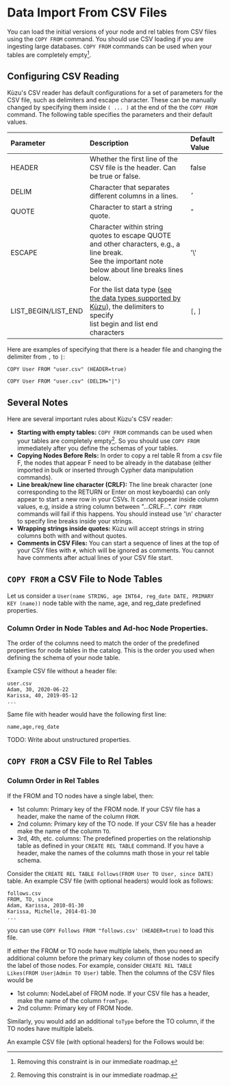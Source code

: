 
# Data Import From CSV Files
You can load the initial versions of your node and rel tables from CSV files 
using the `COPY FROM` command. You should use CSV loading if you are ingesting large databases. 
`COPY FROM` commands can be used when your tables are completely empty[^1]. 

## Configuring CSV Reading
Kùzu's CSV reader has default configurations for a set of parameters for the CSV file, such as delimiters 
and escape character. These can be manually changed by specifying them inside `( ... )` at the end of the
the `COPY FROM` command. The following table specifies the parameters and their default values.

| Parameter | Description | Default Value |
|:-----|:-----|:-----|
| HEADER | Whether the first line of the CSV file is the header. Can be true or false. | false |
| DELIM | Character that separates different columns in a lines. | `,`|
| QUOTE | Character to start a string quote. | `"` |
| ESCAPE | Character within string quotes to escape QUOTE and other characters, e.g., a line break. <br/> See the important note below about line breaks lines below.| '\\' |
| LIST_BEGIN/LIST_END | For the list data type ([see the data types supported by Kùzu](...)), the delimiters to specify <br/> list begin and list end characters | `[`, `]`|

Here are examples of specifying that there is a header file and changing the delimiter from `,` to `|`:
```
COPY User FROM "user.csv" (HEADER=true)

COPY User FROM "user.csv" (DELIM="|")
```

## Several Notes
Here are several important rules about Kùzu's CSV reader: 
- **Starting with empty tables:** `COPY FROM` commands can be used when your tables are completely empty[^1]. So you should 
use `COPY FROM` immediately after you define the schemas of your tables. 
- **Copying Nodes Before Rels:** In order to copy a rel table R from a csv file F, the nodes that appear F need to be 
already in the database (either imported in bulk or inserted through Cypher data manipulation commands).
- **Line break/new line character (CRLF):** The line break character (one corresponding to the RETURN or Enter on most keyboards) can 
only appear to start a new row in your CSVs. It cannot appear inside column values, e.g, inside a string column between "...CRLF...". 
`COPY FROM` commands will fail if this happens. You should instead use '\n' character to specify line breaks inside your strings.
- **Wrapping strings inside quotes:** Kùzu will accept strings in string columns both with and without quotes. 
- **Comments in CSV Files:** You can start a sequence of lines at the top of your CSV files with `#`, which will be ignored as comments.
You cannot have comments after actual lines of your CSV file start.

## `COPY FROM` a CSV File to Node Tables 
Let us consider a `User(name STRING, age INT64, reg_date DATE, PRIMARY KEY (name))` node table with the name, age, and reg_date predefined properties.

### Column Order in Node Tables and Ad-hoc Node Properties.
The order of the columns need to match the order of the predefined properties for node tables
in the catalog. This is the order you used when defining the schema of your node table. 

Example CSV file without a header file:
```
user.csv
Adam, 30, 2020-06-22
Karissa, 40, 2019-05-12
...
```
Same file with header would have the following first line:
```
name,age,reg_date
```

TODO: Write about unstructured properties.

## `COPY FROM` a CSV File to Rel Tables

### Column Order in Rel Tables 
If the FROM and TO nodes have a single label, then:
  - 1st column: Primary key of the FROM node. If your CSV file has a header, make the name of the column `FROM`. 
  - 2nd column: Primary key of the TO node. If your CSV file has a header make the name of the column `TO`. 
  - 3rd, 4th, etc. columns: The predefined properties on the relationship table as defined in your `CREATE REL TABLE` command. 
    If you have a header, make the names of the columns math those in your rel table schema. 

Consider the `CREATE REL TABLE Follows(FROM User TO User, since DATE)` table. An example CSV file (with optional headers) would look as follows:
```
follows.csv
FROM, TO, since
Adam, Karissa, 2010-01-30
Karissa, Michelle, 2014-01-30
...
```
you can use `COPY Follows FROM "follows.csv' (HEADER=true)` to load this file.

If either the FROM or TO node have multiple labels, then you need an additional column before the primary key column 
of those nodes to specify the label of those nodes. For example, consider `CREATE REL TABLE Likes(FROM User|Admin TO User)`
table. Then the columns of the CSV files would be
   - 1st column: NodeLabel of FROM node. If your CSV file has a header, make the name of the column `fromType`. 
   - 2nd column: Primary key of FROM Node.

Similarly, you would add an additional `toType` before the TO column, if the TO nodes have multiple labels.

An example CSV file (with optional headers) for the Follows would be:


[^1]: Removing this constraint is in our immediate roadmap.
